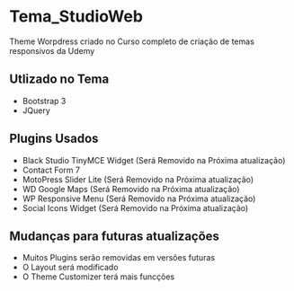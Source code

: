 # Tema_StudioWeb
Theme Worpdress criado no Curso completo de criação de temas responsivos da Udemy


Utlizado no Tema
---------------------------
- Bootstrap 3
- JQuery

Plugins Usados
------------------------
- Black Studio TinyMCE Widget (Será Removido na Próxima atualização)
- Contact Form 7
- MotoPress Slider Lite (Será Removido na Próxima atualização)
- WD Google Maps (Será Removido na Próxima atualização)
- WP Responsive Menu (Será Removido na Próxima atualização)
- Social Icons Widget (Será Removido na Próxima atualização)

Mudanças para futuras atualizações
------------------------
- Muitos Plugins serão removidas em versões futuras
- O Layout será modificado
- O Theme Customizer terá mais funcções 